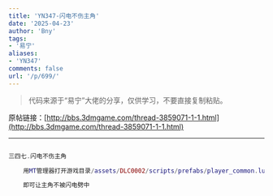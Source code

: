 ```yaml
---
title: 'YN347-闪电不伤主角'
date: '2025-04-23'
author: 'Bny'
tags:
- '易宁'
aliases:
- 'YN347'
comments: false
url: '/p/699/'
---
```


> 代码来源于“易宁”大佬的分享，仅供学习，不要直接复制粘贴。

原帖链接：[http://bbs.3dmgame.com/thread-3859071-1-1.html](http://bbs.3dmgame.com/thread-3859071-1-1.html)

---

```lua  

三四七.闪电不伤主角

	用MT管理器打开游戏目录/assets/DLC0002/scripts/prefabs/player_common.lua文件，将inst:AddComponent("playerlightningtarget")替换为--inst:AddComponent("playerlightningtarget")

	即可让主角不被闪电劈中

```  

